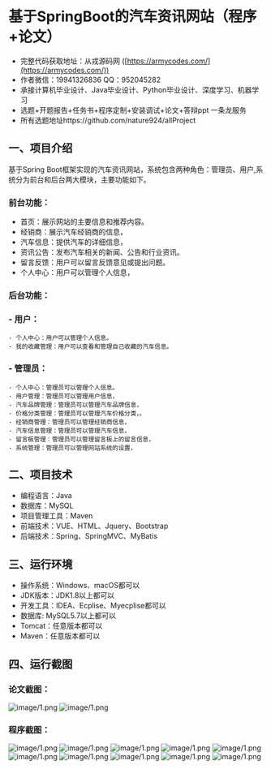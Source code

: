 基于SpringBoot的汽车资讯网站（程序+论文）
=
- 完整代码获取地址：从戎源码网 ([https://armycodes.com/](https://armycodes.com/))
- 作者微信：19941326836  QQ：952045282 
- 承接计算机毕业设计、Java毕业设计、Python毕业设计、深度学习、机器学习
- 选题+开题报告+任务书+程序定制+安装调试+论文+答辩ppt 一条龙服务
- 所有选题地址https://github.com/nature924/allProject

一、项目介绍
---
基于Spring Boot框架实现的汽车资讯网站，系统包含两种角色：管理员、用户,系统分为前台和后台两大模块，主要功能如下。

### 前台功能：
- 首页：展示网站的主要信息和推荐内容。
- 经销商：展示汽车经销商的信息，
- 汽车信息：提供汽车的详细信息，
- 资讯公告：发布汽车相关的新闻、公告和行业资讯。
- 留言反馈：用户可以留言反馈意见或提出问题。
- 个人中心：用户可以管理个人信息，

### 后台功能：
### - 用户：
    - 个人中心：用户可以管理个人信息。
    - 我的收藏管理：用户可以查看和管理自己收藏的汽车信息。
### - 管理员：
    - 个人中心：管理员可以管理个人信息。
    - 用户管理：管理员可以管理用户信息，
    - 汽车品牌管理：管理员可以管理汽车品牌信息，
    - 价格分类管理：管理员可以管理汽车价格分类，。
    - 经销商管理：管理员可以管理经销商信息，
    - 汽车信息管理：管理员可以管理汽车信息，
    - 留言板管理：管理员可以管理留言板上的留言信息，
    - 系统管理：管理员可以管理网站系统的设置，




二、项目技术
---
- 编程语言：Java
- 数据库：MySQL
- 项目管理工具：Maven
- 前端技术：VUE、HTML、Jquery、Bootstrap
- 后端技术：Spring、SpringMVC、MyBatis

三、运行环境
---
- 操作系统：Windows、macOS都可以
- JDK版本：JDK1.8以上都可以
- 开发工具：IDEA、Ecplise、Myecplise都可以
- 数据库: MySQL5.7以上都可以
- Tomcat：任意版本都可以
- Maven：任意版本都可以

四、运行截图
---
### 论文截图：
![image/1.png](limage/1.png)
![image/1.png](limage/2.png)

### 程序截图：
![image/1.png](image/1.png)
![image/1.png](image/2.png)
![image/1.png](image/3.png)
![image/1.png](image/4.png)
![image/1.png](image/5.png)
![image/1.png](image/6.png)
![image/1.png](image/7.png)
![image/1.png](image/8.png)
![image/1.png](image/9.png)
![image/1.png](image/10.png)

